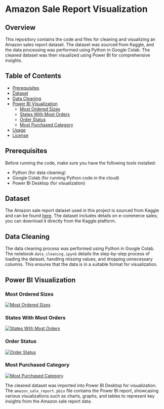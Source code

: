 # Amazon Sale Report Visualization

## Overview

This repository contains the code and files for cleaning and visualizing an Amazon sales report dataset. The dataset was sourced from Kaggle, and the data processing was performed using Python in Google Colab. The cleaned dataset was then visualized using Power BI for comprehensive insights.

## Table of Contents

- [Prerequisites](#prerequisites)
- [Dataset](#dataset)
- [Data Cleaning](#data-cleaning)
- [Power BI Visualization](#power-bi-visualization)
  - [Most Ordered Sizes](#most-ordered-sizes)
  - [States With Most Orders](#states-with-most-orders)
  - [Order Status](#order-status)
  - [Most Purchased Category](#most-purchased-category)
- [Usage](#usage)
- [License](#license)

## Prerequisites

Before running the code, make sure you have the following tools installed:

- Python (for data cleaning)
- Google Colab (for running Python code in the cloud)
- Power BI Desktop (for visualization)

## Dataset

The Amazon sale report dataset used in this project is sourced from Kaggle and can be found [here](https://www.kaggle.com/datasets/thedevastator/unlock-profits-with-e-commerce-sales-data). The dataset includes details on e-commerce sales; you can download it directly from the Kaggle platform.

## Data Cleaning

The data cleaning process was performed using Python in Google Colab. The notebook `data_cleaning.ipynb` details the step-by-step process of loading the dataset, handling missing values, and dropping unnecessary columns. This ensures that the data is in a suitable format for visualization.

## Power BI Visualization

### Most Ordered Sizes
[![Most Ordered Sizes](path_to_image1.png)](path_to_image1.png)

### States With Most Orders
[![States With Most Orders](path_to_image2.png)](path_to_image2.png)

### Order Status
[![Order Status](path_to_image3.png)](path_to_image3.png)

### Most Purchased Category
[![Most Purchased Category](path_to_image4.png)](path_to_image4.png)

The cleaned dataset was imported into Power BI Desktop for visualization. The `amazon_sale_report.pbix` file contains the Power BI report, showcasing various visualizations such as charts, graphs, and tables to represent key insights from the Amazon sale report data.

